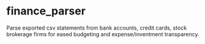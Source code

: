 # finance_parser
Parse exported csv statements from bank accounts, credit cards, stock brokerage
firms for eased budgeting and expense/inventment transparency.
